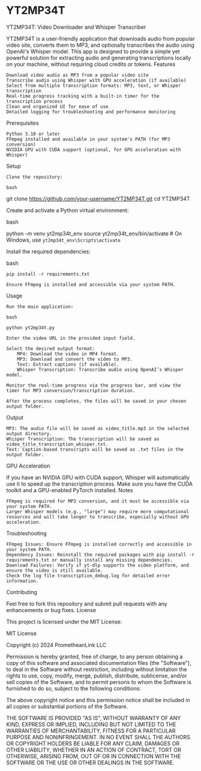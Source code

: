 # YT2MP34T
YT2MP34T: Video Downloader and Whisper Transcriber

YT2MP34T is a user-friendly application that downloads audio from popular video site, converts them to MP3, and optionally transcribes the audio using OpenAI's Whisper model. This app is designed to provide a simple yet powerful solution for extracting audio and generating transcriptions locally on your machine, without requiring cloud credits or tokens.
Features

    Download video audio as MP3 from a popular video site
    Transcribe audio using Whisper with GPU acceleration (if available)
    Select from multiple transcription formats: MP3, text, or Whisper transcription
    Real-time progress tracking with a built-in timer for the transcription process
    Clean and organized UI for ease of use
    Detailed logging for troubleshooting and performance monitoring

Prerequisites

    Python 3.10 or later
    FFmpeg installed and available in your system's PATH (for MP3 conversion)
    NVIDIA GPU with CUDA support (optional, for GPU acceleration with Whisper)

Setup

    Clone the repository:

    bash

git clone https://github.com/your-username/YT2MP34T.git
cd YT2MP34T

Create and activate a Python virtual environment:

bash

python -m venv yt2mp34t_env
source yt2mp34t_env/bin/activate  # On Windows, use `yt2mp34t_env\Scripts\activate`

Install the required dependencies:

bash

    pip install -r requirements.txt

    Ensure FFmpeg is installed and accessible via your system PATH.

Usage

    Run the main application:

    bash

    python yt2mp34t.py

    Enter the video URL in the provided input field.

    Select the desired output format:
        MP4: Download the video in MP4 format.
        MP3: Download and convert the video to MP3.
        Text: Extract captions (if available).
        Whisper Transcription: Transcribe audio using OpenAI’s Whisper model.

    Monitor the real-time progress via the progress bar, and view the timer for MP3 conversion/transcription duration.

    After the process completes, the files will be saved in your chosen output folder.

Output

    MP3: The audio file will be saved as video_title.mp3 in the selected output directory.
    Whisper Transcription: The transcription will be saved as video_title_transcription_whisper.txt.
    Text: Caption-based transcripts will be saved as .txt files in the output folder.

GPU Acceleration

If you have an NVIDIA GPU with CUDA support, Whisper will automatically use it to speed up the transcription process. Make sure you have the CUDA toolkit and a GPU-enabled PyTorch installed.
Notes

    FFmpeg is required for MP3 conversion, and it must be accessible via your system PATH.
    Larger Whisper models (e.g., "large") may require more computational resources and will take longer to transcribe, especially without GPU acceleration.

Troubleshooting

    FFmpeg Issues: Ensure FFmpeg is installed correctly and accessible in your system PATH.
    Dependency Issues: Reinstall the required packages with pip install -r requirements.txt or manually install any missing dependencies.
    Download Failures: Verify if yt-dlp supports the video platform, and ensure the video is still available.
    Check the log file transcription_debug.log for detailed error information.

Contributing

Feel free to fork this repository and submit pull requests with any enhancements or bug fixes.
License

This project is licensed under the MIT License:

MIT License

Copyright (c) 2024 PrometheanLink LLC

Permission is hereby granted, free of charge, to any person obtaining a copy
of this software and associated documentation files (the "Software"), to deal
in the Software without restriction, including without limitation the rights
to use, copy, modify, merge, publish, distribute, sublicense, and/or sell
copies of the Software, and to permit persons to whom the Software is
furnished to do so, subject to the following conditions:

The above copyright notice and this permission notice shall be included in
all copies or substantial portions of the Software.

THE SOFTWARE IS PROVIDED "AS IS", WITHOUT WARRANTY OF ANY KIND, EXPRESS OR
IMPLIED, INCLUDING BUT NOT LIMITED TO THE WARRANTIES OF MERCHANTABILITY,
FITNESS FOR A PARTICULAR PURPOSE AND NONINFRINGEMENT. IN NO EVENT SHALL THE
AUTHORS OR COPYRIGHT HOLDERS BE LIABLE FOR ANY CLAIM, DAMAGES OR OTHER
LIABILITY, WHETHER IN AN ACTION OF CONTRACT, TORT OR OTHERWISE, ARISING FROM,
OUT OF OR IN CONNECTION WITH THE SOFTWARE OR THE USE OR OTHER DEALINGS IN
THE SOFTWARE.